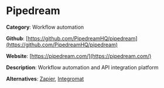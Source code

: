 
# Pipedream

**Category**: Workflow automation

**Github**: [https://github.com/PipedreamHQ/pipedream](https://github.com/PipedreamHQ/pipedream)

**Website**: [https://pipedream.com/](https://pipedream.com/)

**Description**:
Workflow automation and API integration platform

**Alternatives**: [Zapier](https://zapier.com/), [Integromat](https://www.integromat.com/)
